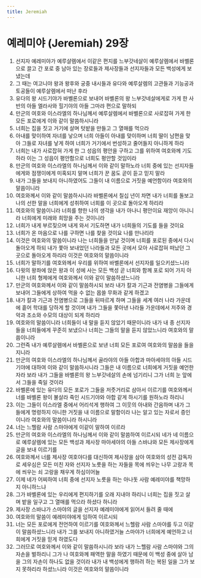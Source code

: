 ```yaml
---
title: Jeremiah
---
```


# 예레미야 (Jeremiah) 29장
1. 선지자 예레미야가 예루살렘에서 이같은 편지를 느부갓네살이 예루살렘에서 바벨론으로 끌고 간 포로 중 남아 있는 장로들과 제사장들과 선지자들과 모든 백성에게 보냈는데
1. 그 때는 여고니야 왕과 왕후와 궁중 내시들과 유다와 예루살렘의 고관들과 기능공과 토공들이 예루살렘에서 떠난 후라
1. 유다의 왕 시드기야가 바벨론으로 보내어 바벨론의 왕 느부갓네살에게로 가게 한 사반의 아들 엘라사와 힐기야의 아들 그마랴 편으로 말하되
1. 만군의 여호와 이스라엘의 하나님께서 예루살렘에서 바벨론으로 사로잡혀 가게 한 모든 포로에게 이와 같이 말씀하시니라
1. 너희는 집을 짓고 거기에 살며 텃밭을 만들고 그 열매를 먹으라
1. 아내를 맞이하여 자녀를 낳으며 너희 아들이 아내를 맞이하며 너희 딸이 남편을 맞아 그들로 자녀를 낳게 하여 너희가 거기에서 번성하고 줄어들지 아니하게 하라
1. 너희는 내가 사로잡혀 가게 한 그 성읍의 평안을 구하고 그를 위하여 여호와께 기도하라 이는 그 성읍이 평안함으로 너희도 평안할 것임이라
1. 만군의 여호와 이스라엘의 하나님께서 이와 같이 말하노라 너희 중에 있는 선지자들에게와 점쟁이에게 미혹되지 말며 너희가 꾼 꿈도 곧이 듣고 믿지 말라
1. 내가 그들을 보내지 아니하였어도 그들이 내 이름으로 거짓을 예언함이라 여호와의 말씀이니라
1. 여호와께서 이와 같이 말씀하시니라 바벨론에서 칠십 년이 차면 내가 너희를 돌보고 나의 선한 말을 너희에게 성취하여 너희를 이 곳으로 돌아오게 하리라
1. 여호와의 말씀이니라 너희를 향한 나의 생각을 내가 아나니 평안이요 재앙이 아니니라 너희에게 미래와 희망을 주는 것이니라
1. 너희가 내게 부르짖으며 내게 와서 기도하면 내가 너희들의 기도를 들을 것이요
1. 너희가 온 마음으로 나를 구하면 나를 찾을 것이요 나를 만나리라
1. 이것은 여호와의 말씀이니라 나는 너희들을 만날 것이며 너희를 포로된 중에서 다시 돌아오게 하되 내가 쫓아 보내었던 나라들과 모든 곳에서 모아 사로잡혀 떠났던 그 곳으로 돌아오게 하리라 이것은 여호와의 말씀이니라
1. 너희가 말하기를 여호와께서 우리를 위하여 바벨론에서 선지자를 일으키셨느니라
1. 다윗의 왕좌에 앉은 왕과 이 성에 사는 모든 백성 곧 너희와 함께 포로 되어 가지 아니한 너희 형제에게 여호와께서 이와 같이 말씀하셨느니라
1. 만군의 여호와께서 이와 같이 말씀하시되 보라 내가 칼과 기근과 전염병을 그들에게 보내어 그들에게 상하여 먹을 수 없는 몹쓸 무화과 같게 하겠고
1. 내가 칼과 기근과 전염병으로 그들을 뒤따르게 하며 그들을 세계 여러 나라 가운데에 흩어 학대를 당하게 할 것이며 내가 그들을 쫓아낸 나라들 가운데에서 저주와 경악과 조소와 수모의 대상이 되게 하리라
1. 여호와의 말씀이니라 너희들이 내 말을 듣지 않았기 때문이니라 내가 내 종 선지자들을 너희들에게 꾸준히 보냈으나 너희는 그들의 말을 듣지 않았느니라 여호와의 말씀이니라
1. 그런즉 내가 예루살렘에서 바벨론으로 보낸 너희 모든 포로여 여호와의 말씀을 들을지니라
1. 만군의 여호와 이스라엘의 하나님께서 골라야의 아들 아합과 마아세야의 아들 시드기야에 대하여 이와 같이 말씀하시니라 그들은 내 이름으로 너희에게 거짓을 예언한 자라 보라 내가 그들을 바벨론의 왕 느부갓네살의 손에 넘기리니 그가 너희 눈 앞에서 그들을 죽일 것이라
1. 바벨론에 있는 유다의 모든 포로가 그들을 저줏거리로 삼아서 이르기를 여호와께서 너를 바벨론 왕이 불살라 죽인 시드기야와 아합 같게 하시기를 원하노라 하리니
1. 이는 그들이 이스라엘 중에서 어리석게 행하여 그 이웃의 아내와 간음하며 내가 그들에게 명령하지 아니한 거짓을 내 이름으로 말함이라 나는 알고 있는 자로서 증인이니라 여호와의 말씀이니라 하시니라
1. 너는 느헬람 사람 스마야에게 이같이 말하여 이르라
1. 만군의 여호와 이스라엘의 하나님께서 이와 같이 말씀하여 이르시되 네가 네 이름으로 예루살렘에 있는 모든 백성과 제사장 마아세야의 아들 스바냐와 모든 제사장에게 글을 보내 이르기를
1. 여호와께서 너를 제사장 여호야다를 대신하여 제사장을 삼아 여호와의 성전 감독자로 세우심은 모든 미친 자와 선지자 노릇을 하는 자들을 목에 씌우는 나무 고랑과 목에 씌우는 쇠 고랑을 채우게 하심이어늘
1. 이제 네가 어찌하여 너희 중에 선지자 노릇을 하는 아나돗 사람 예레미야를 책망하지 아니하느냐
1. 그가 바벨론에 있는 우리에게 편지하기를 오래 지내야 하리니 너희는 집을 짓고 살며 밭을 일구고 그 열매를 먹으라 하셨다 하니라
1. 제사장 스바냐가 스마야의 글을 선지자 예레미야에게 읽어서 들려 줄 때에
1. 여호와의 말씀이 예레미야에게 임하여 이르시되
1. 너는 모든 포로에게 전언하여 이르기를 여호와께서 느헬람 사람 스마야를 두고 이같이 말씀하셨느니라 내가 그를 보내지 아니하였거늘 스마야가 너희에게 예언하고 너희에게 거짓을 믿게 하였도다
1. 그러므로 여호와께서 이와 같이 말씀하시니라 보라 내가 느헬람 사람 스마야와 그의 자손을 벌하리니 그가 나 여호와께 패역한 말을 하였기 때문에 이 백성 중에 살아 남을 그의 자손이 하나도 없을 것이라 내가 내 백성에게 행하려 하는 복된 일을 그가 보지 못하리라 하셨느니라 이것은 여호와의 말씀이니라